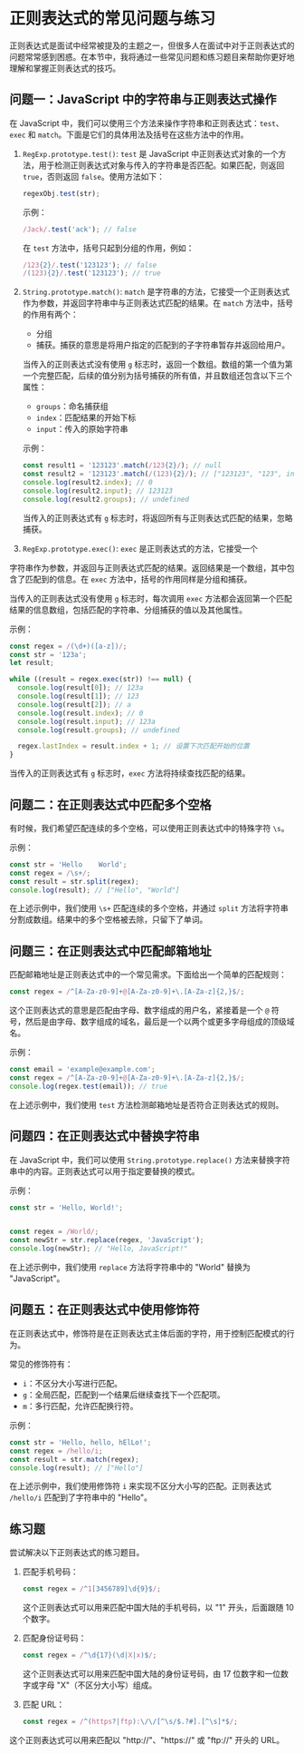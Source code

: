 
# 正则表达式的常见问题与练习

正则表达式是面试中经常被提及的主题之一，但很多人在面试中对于正则表达式的问题常常感到困惑。在本节中，我将通过一些常见问题和练习题目来帮助你更好地理解和掌握正则表达式的技巧。

## 问题一：JavaScript 中的字符串与正则表达式操作

在 JavaScript 中，我们可以使用三个方法来操作字符串和正则表达式：`test`、`exec` 和 `match`。下面是它们的具体用法及括号在这些方法中的作用。

1. `RegExp.prototype.test()`: `test` 是 JavaScript 中正则表达式对象的一个方法，用于检测正则表达式对象与传入的字符串是否匹配。如果匹配，则返回 `true`，否则返回 `false`。使用方法如下：

    ```javascript
    regexObj.test(str);
    ```

    示例：

    ```javascript
    /Jack/.test('ack'); // false
    ```

    在 `test` 方法中，括号只起到分组的作用，例如：

    ```javascript
    /123{2}/.test('123123'); // false
    /(123){2}/.test('123123'); // true
    ```

2. `String.prototype.match()`: `match` 是字符串的方法，它接受一个正则表达式作为参数，并返回字符串中与正则表达式匹配的结果。在 `match` 方法中，括号的作用有两个：

   - 分组
   - 捕获。捕获的意思是将用户指定的匹配到的子字符串暂存并返回给用户。

   当传入的正则表达式没有使用 `g` 标志时，返回一个数组。数组的第一个值为第一个完整匹配，后续的值分别为括号捕获的所有值，并且数组还包含以下三个属性：

   - `groups`：命名捕获组
   - `index`：匹配结果的开始下标
   - `input`：传入的原始字符串

   示例：

   ```javascript
   const result1 = '123123'.match(/123{2}/); // null
   const result2 = '123123'.match(/(123){2}/); // ["123123", "123", index: 0, input: "123123", groups: undefined]
   console.log(result2.index); // 0
   console.log(result2.input); // 123123
   console.log(result2.groups); // undefined
   ```

   当传入的正则表达式有 `g` 标志时，将返回所有与正则表达式匹配的结果，忽略捕获。

3. `RegExp.prototype.exec()`: `exec` 是正则表达式的方法，它接受一个

字符串作为参数，并返回与正则表达式匹配的结果。返回结果是一个数组，其中包含了匹配到的信息。在 `exec` 方法中，括号的作用同样是分组和捕获。

   当传入的正则表达式没有使用 `g` 标志时，每次调用 `exec` 方法都会返回第一个匹配结果的信息数组，包括匹配的字符串、分组捕获的值以及其他属性。

   示例：

   ```javascript
   const regex = /(\d+)([a-z])/;
   const str = '123a';
   let result;

   while ((result = regex.exec(str)) !== null) {
     console.log(result[0]); // 123a
     console.log(result[1]); // 123
     console.log(result[2]); // a
     console.log(result.index); // 0
     console.log(result.input); // 123a
     console.log(result.groups); // undefined

     regex.lastIndex = result.index + 1; // 设置下次匹配开始的位置
   }
   ```

   当传入的正则表达式有 `g` 标志时，`exec` 方法将持续查找匹配的结果。

## 问题二：在正则表达式中匹配多个空格

有时候，我们希望匹配连续的多个空格，可以使用正则表达式中的特殊字符 `\s`。

示例：

```javascript
const str = 'Hello    World';
const regex = /\s+/;
const result = str.split(regex);
console.log(result); // ["Hello", "World"]
```

在上述示例中，我们使用 `\s+` 匹配连续的多个空格，并通过 `split` 方法将字符串分割成数组。结果中的多个空格被去除，只留下了单词。

## 问题三：在正则表达式中匹配邮箱地址

匹配邮箱地址是正则表达式中的一个常见需求。下面给出一个简单的匹配规则：

```javascript
const regex = /^[A-Za-z0-9]+@[A-Za-z0-9]+\.[A-Za-z]{2,}$/;
```

这个正则表达式的意思是匹配由字母、数字组成的用户名，紧接着是一个 `@` 符号，然后是由字母、数字组成的域名，最后是一个以两个或更多字母组成的顶级域名。

示例：

```javascript
const email = 'example@example.com';
const regex = /^[A-Za-z0-9]+@[A-Za-z0-9]+\.[A-Za-z]{2,}$/;
console.log(regex.test(email)); // true
```

在上述示例中，我们使用 `test` 方法检测邮箱地址是否符合正则表达式的规则。

## 问题四：在正则表达式中替换字符串

在 JavaScript 中，我们可以使用 `String.prototype.replace()` 方法来替换字符串中的内容。正则表达式可以用于指定要替换的模式。

示例：

```javascript
const str = 'Hello, World!';


const regex = /World/;
const newStr = str.replace(regex, 'JavaScript');
console.log(newStr); // "Hello, JavaScript!"
```

在上述示例中，我们使用 `replace` 方法将字符串中的 "World" 替换为 "JavaScript"。

## 问题五：在正则表达式中使用修饰符

在正则表达式中，修饰符是在正则表达式主体后面的字符，用于控制匹配模式的行为。

常见的修饰符有：

- `i`：不区分大小写进行匹配。
- `g`：全局匹配，匹配到一个结果后继续查找下一个匹配项。
- `m`：多行匹配，允许匹配换行符。

示例：

```javascript
const str = 'Hello, hello, hElLo!';
const regex = /hello/i;
const result = str.match(regex);
console.log(result); // ["Hello"]
```

在上述示例中，我们使用修饰符 `i` 来实现不区分大小写的匹配。正则表达式 `/hello/i` 匹配到了字符串中的 "Hello"。

## 练习题

尝试解决以下正则表达式的练习题目。

1. 匹配手机号码：

   ```javascript
   const regex = /^1[3456789]\d{9}$/;
   ```

   这个正则表达式可以用来匹配中国大陆的手机号码，以 "1" 开头，后面跟随 10 个数字。

2. 匹配身份证号码：

   ```javascript
   const regex = /^\d{17}(\d|X|x)$/;
   ```

   这个正则表达式可以用来匹配中国大陆的身份证号码，由 17 位数字和一位数字或字母 "X"（不区分大小写）组成。

3. 匹配 URL：

   ```javascript
   const regex = /^(https?|ftp):\/\/[^\s/$.?#].[^\s]*$/;
   ```

这个正则表达式可以用来匹配以 "http://"、"https://" 或 "ftp://" 开头的 URL。

